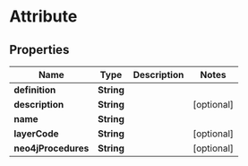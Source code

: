 
# Attribute

## Properties
Name | Type | Description | Notes
------------ | ------------- | ------------- | -------------
**definition** | **String** |  | 
**description** | **String** |  |  [optional]
**name** | **String** |  | 
**layerCode** | **String** |  |  [optional]
**neo4jProcedures** | **String** |  |  [optional]



